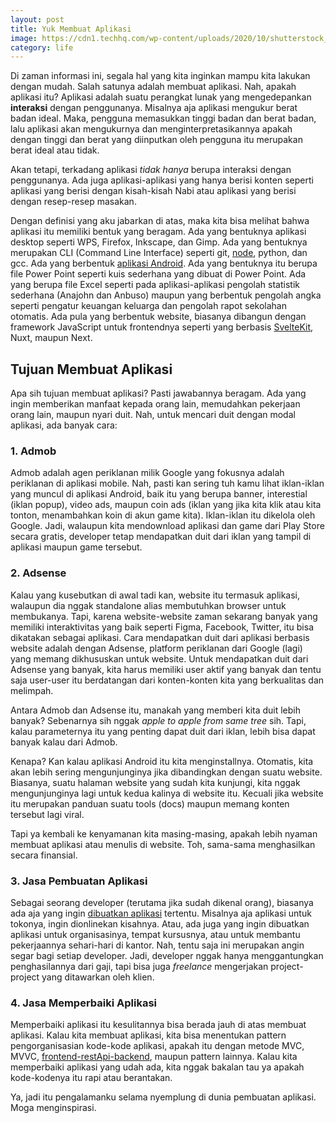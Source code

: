 ```yaml
---
layout: post
title: Yuk Membuat Aplikasi
image: https://cdn1.techhq.com/wp-content/uploads/2020/10/shutterstock_1096975310-861x484.png
category: life
---
```


Di zaman informasi ini, segala hal yang kita inginkan mampu kita lakukan dengan mudah. Salah satunya adalah membuat aplikasi. Nah, apakah aplikasi itu? Aplikasi adalah suatu perangkat lunak yang mengedepankan **interaksi** dengan penggunanya. Misalnya aja aplikasi mengukur berat badan ideal. Maka, pengguna memasukkan tinggi badan dan berat badan, lalu aplikasi akan mengukurnya dan menginterpretasikannya apakah dengan tinggi dan berat yang diinputkan oleh pengguna itu merupakan berat ideal atau tidak.

Akan tetapi, terkadang aplikasi _tidak hanya_ berupa interaksi dengan penggunanya. Ada juga aplikasi-aplikasi yang hanya berisi konten seperti aplikasi yang berisi dengan kisah-kisah Nabi atau aplikasi yang berisi dengan resep-resep masakan.

Dengan definisi yang aku jabarkan di atas, maka kita bisa melihat bahwa aplikasi itu memiliki bentuk yang beragam. Ada yang bentuknya aplikasi desktop seperti WPS, Firefox, Inkscape, dan Gimp. Ada yang bentuknya merupakan CLI (Command Line Interface) seperti git, [node](/mari-mengenal-node-js/), python, dan gcc. Ada yang berbentuk [aplikasi Android](/text-editor-terbaik-di-android/). Ada yang bentuknya itu berupa file Power Point seperti kuis sederhana yang dibuat di Power Point. Ada yang berupa file Excel seperti pada aplikasi-aplikasi pengolah statistik sederhana (Anajohn dan Anbuso) maupun yang berbentuk pengolah angka seperti pengatur keuangan keluarga dan pengolah rapot sekolahan otomatis. Ada pula yang berbentuk website, biasanya dibangun dengan framework JavaScript untuk frontendnya seperti yang berbasis [SvelteKit](/build-sveltekit-menjadi-tanpa-js/), Nuxt, maupun Next.

## Tujuan Membuat Aplikasi

Apa sih tujuan membuat aplikasi? Pasti jawabannya beragam. Ada yang ingin memberikan manfaat kepada orang lain, memudahkan pekerjaan orang lain, maupun nyari duit. Nah, untuk mencari duit dengan modal aplikasi, ada banyak cara:

### 1. Admob

Admob adalah agen periklanan milik Google yang fokusnya adalah periklanan di aplikasi mobile. Nah, pasti kan sering tuh kamu lihat iklan-iklan yang muncul di aplikasi Android, baik itu yang berupa banner, interestial (iklan popup), video ads, maupun coin ads (iklan yang jika kita klik atau kita tonton, menambahkan koin di akun game kita). Iklan-iklan itu dikelola oleh Google. Jadi, walaupun kita mendownload aplikasi dan game dari Play Store secara gratis, developer tetap mendapatkan duit dari iklan yang tampil di aplikasi maupun game tersebut.

### 2. Adsense

Kalau yang kusebutkan di awal tadi kan, website itu termasuk aplikasi, walaupun dia nggak standalone alias membutuhkan browser untuk membukanya. Tapi, karena website-website zaman sekarang banyak yang memiliki interaktivitas yang baik seperti Figma, Facebook, Twitter, itu bisa dikatakan sebagai aplikasi. Cara mendapatkan duit dari aplikasi berbasis website adalah dengan Adsense, platform periklanan dari Google (lagi) yang memang dikhususkan untuk website. Untuk mendapatkan duit dari Adsense yang banyak, kita harus memiliki user aktif yang banyak dan tentu saja user-user itu berdatangan dari konten-konten kita yang berkualitas dan melimpah.

Antara Admob dan Adsense itu, manakah yang memberi kita duit lebih banyak? Sebenarnya sih nggak _apple to apple from same tree_ sih. Tapi, kalau parameternya itu yang penting dapat duit dari iklan, lebih bisa dapat banyak kalau dari Admob.

Kenapa? Kan kalau aplikasi Android itu kita menginstallnya. Otomatis, kita akan lebih sering mengunjunginya jika dibandingkan dengan suatu website. Biasanya, suatu halaman website yang sudah kita kunjungi, kita nggak mengunjunginya lagi untuk kedua kalinya di website itu. Kecuali jika website itu merupakan panduan suatu tools (docs) maupun memang konten tersebut lagi viral.

Tapi ya kembali ke kenyamanan kita masing-masing, apakah lebih nyaman membuat aplikasi atau menulis di website. Toh, sama-sama menghasilkan secara finansial.

### 3. Jasa Pembuatan Aplikasi

Sebagai seorang developer (terutama jika sudah dikenal orang), biasanya ada aja yang ingin [dibuatkan aplikasi](/portofolio/) tertentu. Misalnya aja aplikasi untuk tokonya, ingin dionlinekan kisahnya. Atau, ada juga yang ingin dibuatkan aplikasi untuk organisasinya, tempat kursusnya, atau untuk membantu pekerjaannya sehari-hari di kantor. Nah, tentu saja ini merupakan angin segar bagi setiap developer. Jadi, developer nggak hanya menggantungkan penghasilannya dari gaji, tapi bisa juga _freelance_ mengerjakan project-project yang ditawarkan oleh klien.

### 4. Jasa Memperbaiki Aplikasi

Memperbaiki aplikasi itu kesulitannya bisa berada jauh di atas membuat aplikasi. Kalau kita membuat aplikasi, kita bisa menentukan pattern pengorganisasian kode-kode aplikasi, apakah itu dengan metode MVC, MVVC, [frontend-restApi-backend](/rest-api-builder-free/), maupun pattern lainnya. Kalau kita memperbaiki aplikasi yang udah ada, kita nggak bakalan tau ya apakah kode-kodenya itu rapi atau berantakan.

Ya, jadi itu pengalamanku selama nyemplung di dunia pembuatan aplikasi. Moga menginspirasi.
